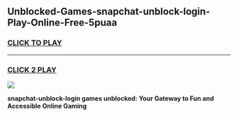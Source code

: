 
## Unblocked-Games-snapchat-unblock-login-Play-Online-Free-5puaa
<h3>
<a href="https://premium76.site?title=snapchat-unblock-login&ref=26A">CLICK TO PLAY</a></h3>
<hr>

<h3>
<a href="https://premium76.site?title=snapchat-unblock-login&ref=26A">CLICK 2 PLAY</a>
  
</h3>

<a href="https://premium76.site?title=snapchat-unblock-login&ref=26A"><img src="https://clearcache.store/games.png"></a>


**snapchat-unblock-login games unblocked: Your Gateway to Fun and Accessible Online Gaming**

